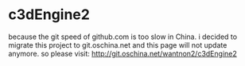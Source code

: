 c3dEngine2
==========
  
because the git speed of github.com is too slow in China. i decided to migrate this project to git.oschina.net and this page will not update anymore. so please visit: http://git.oschina.net/wantnon2/c3dEngine2    
  
